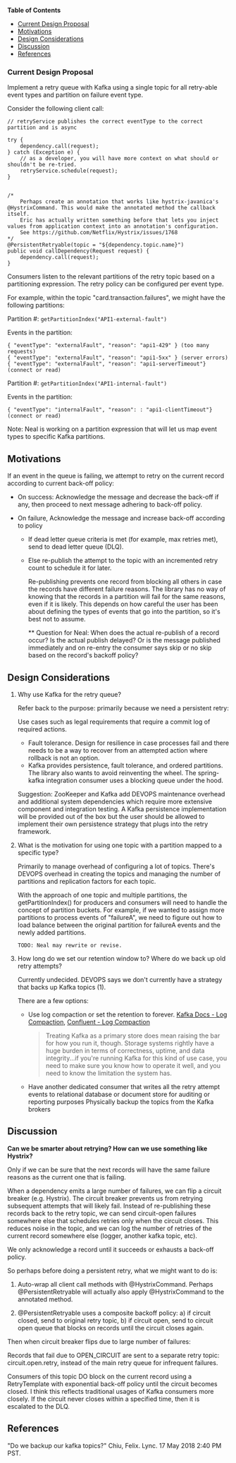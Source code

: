 <!-- START doctoc generated TOC please keep comment here to allow auto update -->
<!-- DON'T EDIT THIS SECTION, INSTEAD RE-RUN doctoc TO UPDATE -->
**Table of Contents** 

- [Current Design Proposal](#current-design-proposal)
- [Motivations](#motivations)
- [Design Considerations](#design-considerations)
- [Discussion](#discussion)
- [References](#references)

<!-- END doctoc generated TOC please keep comment here to allow auto update -->


### Current Design Proposal
Implement a retry queue with Kafka using a single topic for all retry-able event types and partition on failure event type. 

Consider the following client call:

```
// retryService publishes the correct eventType to the correct partition and is async

try {
    dependency.call(request);
} catch (Exception e) {
    // as a developer, you will have more context on what should or shouldn't be re-tried.
    retryService.schedule(request);
}


/*
    Perhaps create an annotation that works like hystrix-javanica's @HystrixCommand. This would make the annotated method the callback itself.
    Eric has actually written something before that lets you inject values from application context into an annotation's configuration.
    See https://github.com/Netflix/Hystrix/issues/1768
*/
@PersistentRetryable(topic = "${dependency.topic.name}")
public void callDependency(Request request) {
    dependency.call(request);
}
```

Consumers listen to the relevant partitions of the retry topic based on a partitioning expression. 
The retry policy can be configured per event type.

For example, within the topic "card.transaction.failures", we might have the following partitions:

Partition #: `getPartitionIndex("API1-external-fault")`

Events in the partition:

    { "eventType": "externalFault", "reason": "api1-429" } (too many requests)
    { "eventType": "externalFault", "reason": "api1-5xx" } (server errors)
    { "eventType": "externalFault", "reason": "api1-serverTimeout"} (connect or read)


Partition #: `getPartitionIndex("API1-internal-fault")`

Events in the partition:

    { "eventType": "internalFault", "reason": : "api1-clientTimeout"} (connect or read)

Note: Neal is working on a partition expression that will let us map event types to specific Kafka partitions.

## Motivations
If an event in the queue is failing, we attempt to retry on the current record according to current back-off policy:

- On success: Acknowledge the message and decrease the back-off if any, then proceed to next message 
adhering to back-off policy.

- On failure, Acknowledge the message and increase back-off according to policy
  - If dead letter queue criteria is met (for example, max retries met), send to dead letter queue (DLQ).
  - Else re-publish the attempt to the topic with an incremented retry count to schedule it for later.
    
    Re-publishing prevents one record from blocking all others in case the records have different failure
    reasons. The library has no way of knowing that the records in a partition will fail for the same reasons,
    even if it is likely. This depends on how careful the user has been about defining the types of events
    that go into the partition, so it's best not to assume.
    
    ** Question for Neal: When does the actual re-publish of a record occur? Is the actual publish delayed?
    Or is the message published immediately and on re-entry the consumer says skip or no skip based on the
    record's backoff policy?

## Design Considerations
1) Why use Kafka for the retry queue?

    Refer back to the purpose: primarily because we need a persistent retry:
    
    Use cases such as legal requirements that require a commit log of required actions.
    - Fault tolerance. Design for resilience in case processes fail and there needs to be a way to recover from an attempted action where rollback is not an option.
    - Kafka provides persistence, fault tolerance, and ordered partitions. The library also wants to avoid reinventing the wheel. The spring-kafka integration consumer uses a blocking queue under the hood.

    Suggestion:
    ZooKeeper and Kafka add DEVOPS maintenance overhead and additional system dependencies which require 
    more extensive component and integration testing. A Kafka persistence implementation will be provided
    out of the box but the user should be allowed to implement their own persistence strategy that plugs
    into the retry framework.

2) What is the motivation for using one topic with a partition mapped to a specific type?

    Primarily to manage overhead of configuring a lot of topics. There's DEVOPS overhead in creating the 
    topics and managing the number of partitions and replication factors for each topic.
    
    With the approach of one topic and multiple partitions, the getPartitionIndex() for producers and consumers will need to handle the concept of partition buckets. For example, if we wanted to assign more partitions to process events of "failureA", we need to figure out how to load balance between the original partition for failureA events and the newly added partitions.
    
    `TODO: Neal may rewrite or revise.`

3) How long do we set our retention window to? Where do we back up old retry attempts?

    Currently undecided. DEVOPS says we don't currently have a strategy that backs up Kafka topics (1).
    
    There are a few options:
    - Use log compaction or set the retention to forever. [Kafka Docs - Log Compaction](https://kafka.apache.org/documentation/#compaction), [Confluent - Log Compaction](https://www.confluent.io/blog/okay-store-data-apache-kafka/) 
    
      > Treating Kafka as a primary store does mean raising the bar for how you run it, though. Storage systems rightly have a huge burden in terms of correctness, uptime, and data integrity...if you're running Kafka for this kind of use case, you need to make sure you know how to operate it well, and you need to know the limitation the system has.
        
    - Have another dedicated consumer that writes all the retry attempt events to relational database or document store for auditing or reporting purposes
    Physically backup the topics from the Kafka brokers
    
## Discussion
**Can we be smarter about retrying? How can we use something like Hystrix?**

Only if we can be sure that the next records will have the same failure reasons as the current one that 
is failing.

When a dependency emits a large number of failures, we can flip a circuit breaker (e.g. Hystrix).
The circuit breaker prevents us from retrying subsequent attempts that will likely fail. 
Instead of re-publishing these records back to the retry topic, we can send circuit-open failures somewhere 
else that schedules retries only when the circuit closes. This reduces noise in the topic, and we can log the 
number of retries of the current record somewhere else (logger, another kafka topic, etc).

We only acknowledge a record until it succeeds or exhausts a back-off policy.

So perhaps before doing a persistent retry, what we might want to do is:

1) Auto-wrap all client call methods with @HystrixCommand. Perhaps @PersistentRetryable will actually 
also apply @HystrixCommand to the annotated method.

2) @PersistentRetryable uses a composite backoff policy: a) if circuit closed, send to original retry 
topic, b) if circuit open, send to circuit open queue that blocks on records until the circuit closes again.

Then when circuit breaker flips due to large number of failures:

Records that fail due to OPEN_CIRCUIT are sent to a separate retry topic: circuit.open.retry, instead 
of the main retry queue for infrequent failures.

Consumers of this topic DO block on the current record using a RetryTemplate with exponential back-off 
policy until the circuit becomes closed. I think this reflects traditional usages of Kafka consumers 
more closely. If the circuit never closes within a specified time, then it is escalated to the DLQ.

## References
"Do we backup our kafka topics?" Chiu, Felix. Lync. 17 May 2018 2:40 PM PST.

